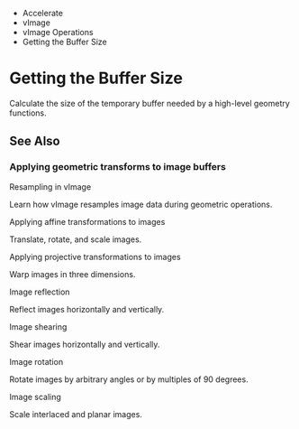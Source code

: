 

- Accelerate
- vImage
- vImage Operations
-  Getting the Buffer Size 

# Getting the Buffer Size

Calculate the size of the temporary buffer needed by a high-level geometry functions.

## See Also

### Applying geometric transforms to image buffers

Resampling in vImage

Learn how vImage resamples image data during geometric operations.

Applying affine transformations to images

Translate, rotate, and scale images.

Applying projective transformations to images

Warp images in three dimensions.

Image reflection

Reflect images horizontally and vertically.

Image shearing

Shear images horizontally and vertically.

Image rotation

Rotate images by arbitrary angles or by multiples of 90 degrees.

Image scaling

Scale interlaced and planar images.

